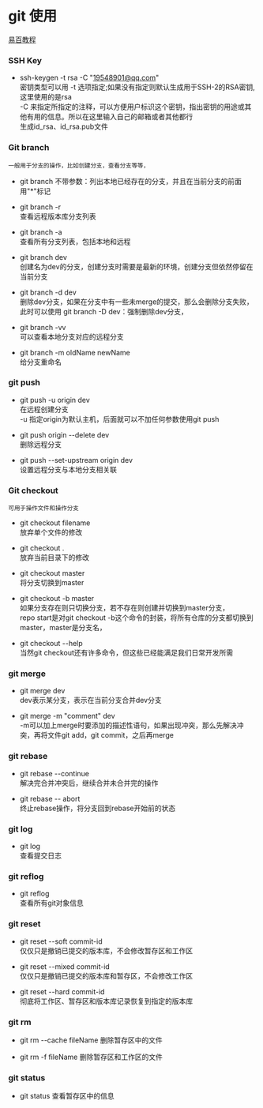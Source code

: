 
git 使用
==

[易百教程](https://www.yiibai.com/git/git_push.html)  

### SSH Key
* ssh-keygen -t rsa -C "19548901@qq.com"  
	密钥类型可以用 -t 选项指定;如果没有指定则默认生成用于SSH-2的RSA密钥,这里使用的是rsa  
	-C 来指定所指定的注释，可以方便用户标识这个密钥，指出密钥的用途或其他有用的信息。所以在这里输入自己的邮箱或者其他都行  
	生成id_rsa、id_rsa.pub文件

### Git branch

	一般用于分支的操作，比如创建分支，查看分支等等，

* git branch
	不带参数：列出本地已经存在的分支，并且在当前分支的前面用"\*"标记

* git branch -r  
	查看远程版本库分支列表

* git branch -a  
	查看所有分支列表，包括本地和远程

* git branch dev  
	创建名为dev的分支，创建分支时需要是最新的环境，创建分支但依然停留在当前分支

* git branch -d dev  
	删除dev分支，如果在分支中有一些未merge的提交，那么会删除分支失败，此时可以使用 git branch -D dev：强制删除dev分支，

* git branch -vv  
	可以查看本地分支对应的远程分支

* git branch -m oldName newName  
	给分支重命名

### git push
* git push -u origin dev  
	在远程创建分支  
	-u 指定origin为默认主机，后面就可以不加任何参数使用git push

* git push origin --delete dev  
	删除远程分支	

* git push --set-upstream origin dev  
	设置远程分支与本地分支相关联


### Git checkout
	可用于操作文件和操作分支

* git checkout filename  
	放弃单个文件的修改

* git checkout .  
	放弃当前目录下的修改

* git checkout master  
	将分支切换到master

* git checkout -b master  
	如果分支存在则只切换分支，若不存在则创建并切换到master分支，  
	repo start是对git checkout -b这个命令的封装，将所有仓库的分支都切换到master，master是分支名，  

* git checkout --help  
	当然git checkout还有许多命令，但这些已经能满足我们日常开发所需

### git merge
* git merge dev  
	dev表示某分支，表示在当前分支合并dev分支

* git merge -m  "comment"  dev  
	-m可以加上merge时要添加的描述性语句，如果出现冲突，那么先解决冲突，再将文件git add，git commit，之后再merge

### git rebase
* git rebase --continue  
	解决完合并冲突后，继续合并未合并完的操作

* git rebase -- abort  
	终止rebase操作，将分支回到rebase开始前的状态

### git log
* git log  
	查看提交日志

### git reflog
* git reflog  	
	查看所有git对象信息

### git reset
* git reset --soft commit-id  
	仅仅只是撤销已提交的版本库，不会修改暂存区和工作区

* git reset --mixed commit-id  
	仅仅只是撤销已提交的版本库和暂存区，不会修改工作区

* git reset --hard commit-id  
	彻底将工作区、暂存区和版本库记录恢复到指定的版本库

### git rm
* git rm --cache fileName
	删除暂存区中的文件

* git rm -f fileName
	删除暂存区和工作区的文件

### git status
* git status 
	查看暂存区中的信息